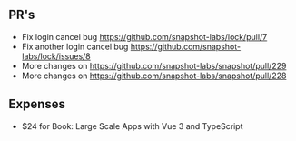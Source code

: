 ## PR's
- Fix login cancel bug https://github.com/snapshot-labs/lock/pull/7
- Fix another login cancel bug https://github.com/snapshot-labs/lock/issues/8
- More changes on https://github.com/snapshot-labs/snapshot/pull/229
- More changes on https://github.com/snapshot-labs/snapshot/pull/228


## Expenses
- $24 for Book: Large Scale Apps with Vue 3 and TypeScript
